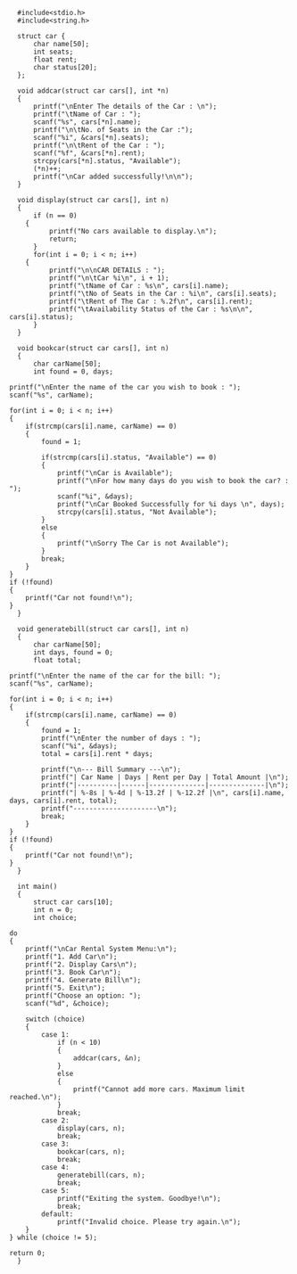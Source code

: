       #include<stdio.h>
      #include<string.h>
      
      struct car {
          char name[50];
          int seats;
          float rent;
          char status[20];
      };
      
      void addcar(struct car cars[], int *n) 
      {
          printf("\nEnter The details of the Car : \n");
          printf("\tName of Car : ");
          scanf("%s", cars[*n].name);
          printf("\n\tNo. of Seats in the Car :");
          scanf("%i", &cars[*n].seats);
          printf("\n\tRent of the Car : ");
          scanf("%f", &cars[*n].rent);
          strcpy(cars[*n].status, "Available");
          (*n)++;
          printf("\nCar added successfully!\n\n");
      }
      
      void display(struct car cars[], int n) 
      {
          if (n == 0) 
      	{
              printf("No cars available to display.\n");
              return;
          }
          for(int i = 0; i < n; i++) 
      	{
              printf("\n\nCAR DETAILS : ");
              printf("\n\tCar %i\n", i + 1);
              printf("\tName of Car : %s\n", cars[i].name);
              printf("\tNo of Seats in the Car : %i\n", cars[i].seats);
              printf("\tRent of The Car : %.2f\n", cars[i].rent);
              printf("\tAvailability Status of the Car : %s\n\n", cars[i].status);
          }
      }
      
      void bookcar(struct car cars[], int n) 
      {
          char carName[50];
          int found = 0, days;

    printf("\nEnter the name of the car you wish to book : ");
    scanf("%s", carName);

    for(int i = 0; i < n; i++) 
	{
        if(strcmp(cars[i].name, carName) == 0) 
		{
            found = 1;

            if(strcmp(cars[i].status, "Available") == 0) 
			{
                printf("\nCar is Available");
                printf("\nFor how many days do you wish to book the car? : ");
                scanf("%i", &days);
                printf("\nCar Booked Successfully for %i days \n", days);
                strcpy(cars[i].status, "Not Available");
            } 
			else 
			{
                printf("\nSorry The Car is not Available");
            }
            break; 
        }
    }
    if (!found) 
	{
        printf("Car not found!\n");
    }
      }   

      void generatebill(struct car cars[], int n) 
      {
          char carName[50];
          int days, found = 0;
          float total;
          
    printf("\nEnter the name of the car for the bill: ");
    scanf("%s", carName);
    
    for(int i = 0; i < n; i++) 
	{
        if(strcmp(cars[i].name, carName) == 0) 
		{
            found = 1;
            printf("\nEnter the number of days : ");
            scanf("%i", &days);
            total = cars[i].rent * days;

            printf("\n--- Bill Summary ---\n");
            printf("| Car Name | Days | Rent per Day | Total Amount |\n");
            printf("|----------|------|--------------|--------------|\n");
            printf("| %-8s | %-4d | %-13.2f | %-12.2f |\n", cars[i].name, days, cars[i].rent, total);
            printf("---------------------\n");
            break;
        }
    }
    if (!found) 
	{
        printf("Car not found!\n");
    }
      }
      
      int main() 
      {
          struct car cars[10];
          int n = 0; 
          int choice;

    do 
	{
        printf("\nCar Rental System Menu:\n");
        printf("1. Add Car\n");
        printf("2. Display Cars\n");
        printf("3. Book Car\n");
        printf("4. Generate Bill\n");
        printf("5. Exit\n");
        printf("Choose an option: ");
        scanf("%d", &choice);

        switch (choice) 
		{
            case 1:
                if (n < 10) 
				{
                    addcar(cars, &n); 
                }
				else 
				{
                    printf("Cannot add more cars. Maximum limit reached.\n");
                }
                break;
            case 2:
                display(cars, n);
                break;
            case 3:
                bookcar(cars, n);
                break;
            case 4:
                generatebill(cars, n);
                break;
            case 5:
                printf("Exiting the system. Goodbye!\n");
                break;
            default:
                printf("Invalid choice. Please try again.\n");
        }
    } while (choice != 5);

    return 0;
      }
